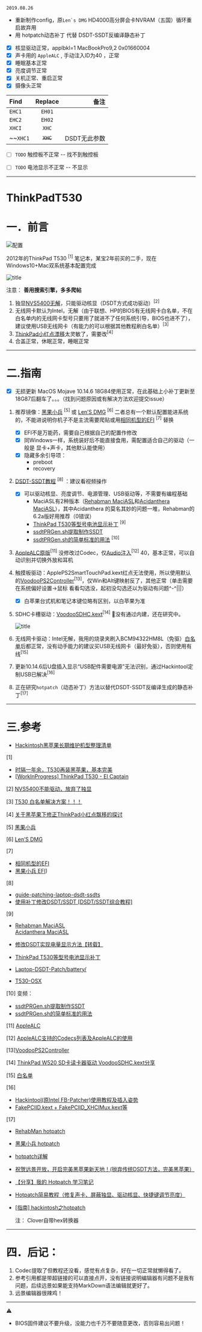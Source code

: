 `2019.08.26`

- 重新制作config，原``Len`s DMG`` HD4000高分屏会卡NVRAM（五国）循环重启故弃用
- 用 hotpatch动态补丁 代替 DSDT-SSDT反编译静态补丁 
- [x] 核显驱动正常，applbkl=1   MacBookPro9,2    0x01660004
- [x] 声卡用的 `AppleALC` , 手动注入ID为40 ，正常
- [x] 睡眠基本正常
- [x] 亮度调节正常
- [x] 关机正常、重启正常
- [x] 摄像头正常

Find | Replace | 备注
:----------- | :-----------:| -----------:
 `EHC1`       | `EH01`       |
`EHC2`        | `EH02`       |
`XHCI`        |`XHC`          |
~~`XHC1`    |~~`XHC`~~ |DSDT无此参数
    
- [ ] `TODO` 触控板不正常 -- 找不到触控板
- [ ] `TODO` 电池显示不正常 -- 不显示


---

# ThinkPadT530

# 一．前言
![配置](https://i.imgur.com/mNrrsPx.png)

2012年的ThinkPad T530 <sup>[1]</sup> 笔记本，某宝2年前买的二手，现在Windows10+Mac双系统基本配置完成

![title](https://i.imgur.com/PHtV0hJ.png)

注意：
**善用搜索引擎，多多爬帖**
1. 独显[NVS5400无解](https://xratzh.com/2017/12/26/T430安装折腾macOS/)，只能驱动核显（DSDT方式成功驱动）<sup>[2]</sup>
2. 无线网卡默认为Intel，无解（由于联想、HP的BIOS有无线网卡白名单，不在白名单内的无线网卡型号只要用了就进不了任何系统引导，BIOS也进不了），建议使用USB无线网卡（有能力的可以根据其他教程刷白名单）<sup>[3]</sup>
3. [ThinkPad小红点漂移](http://bbs.pcbeta.com/forum.php?mod=viewthread&tid=1794564&highlight=%B9%D8%D3%DA%BA%DA%C6%BB%B9%FB%CF%C2%D0%DE%D5%FDThinkPad%D0%A1%BA%EC%B5%E3%C6%AE%D2%C6%B5%C4%CC%BD%CC%D6)太灵敏了，需要改<sup>[4]</sup>
4. 合盖正常，休眠正常，睡眠正常
---
 


# 二.指南

 

- [x] 无损更新 MacOS Mojave 10.14.6 18G84使用正常，在此基础上小补丁更新至18G87后翻车了。。。（找到问题原因或有解决方法欢迎提交issue）

1. 推荐镜像：[黑果小兵](https://blog.daliansky.net)   <sup>[5]</sup> 或   [Len’S DMG](http://bbs.pcbeta.com/search.php?mod=forum&searchid=3518&orderby=lastpost&ascdesc=desc&searchsubmit=yes&kw=Len) <sup>[6]</sup>
二者总有一个默认配置能进系统的，不能进说明你机子不是主流需要爬贴或用[相同机型的EFI](http://bbs.pcbeta.com/viewthread-1795904-1-1.html) <sup>[7]</sup> 替换
 	- [x] EFI不是万能药，需要自己根据自己的配置作修改
 	- [x] 同Windows一样，系统装好后不能直接食用，需配置适合自己的驱动（一般是 显卡+声卡，其他默认能使用）
 	- [x] 隐藏多余引导项：
 		- preboot
 		- recovery 
 
4. [DSDT-SSDT教程](http://bbs.pcbeta.com/forum.php?mod=viewthread&tid=1571455) <sup>[8]</sup> ：建议看视频操作
	- [x] 可以驱动核显、亮度调节、电源管理、USB驱动等，不需要有编程基础
		* MaciASL有2种版本（[Rehabman MaciASL](https://bitbucket.org/RehabMan/)和[Acidanthera MaciASL](https://github.com/acidanthera/MaciASL/releases)），其中Acidanthera 的莫名其妙的问题一堆，Rehabman的6.2a版好用推荐（0错误）
		* [ThinkPad T530等型号电池显示补丁](https://github.com/RehabMan/Laptop-DSDT-Patch/blob/master/battery/battery_Lenovo-X220.txt) <sup>[9]</sup>
		* [ssdtPRGen.sh提取制作SSDT](http://bbs.pcbeta.com/viewthread-1612058-1-7.html)     
		* [ssdtPRGen.sh的简单标准的用法](http://bbs.pcbeta.com/viewthread-1720374-1-2.html) <sup>[10]</sup>
3. [AppleALC原版](https://github.com/acidanthera/AppleALC/releases)<sup>[11]</sup> 没修改过Codec，仅[Audio注入](https://blog.daliansky.net/AppleALC-Supported-codecs.html)<sup>[12]</sup> 40，基本正常，可以自动识别并切换外放和耳机
4. 触摸板驱动：ApplePS2SmartTouchPad.kext红点无法使用，所以使用默认的[VoodooPS2Controller](https://bitbucket.org/RehabMan/os-x-voodoo-ps2-controller/downloads/)<sup>[13]</sup>，仅Win和Alt键映射反了，其他正常（单击需要在系统偏好设置->鼠标 看看勾选没，起初没勾选还以为驱动有问题^-^|||）

	- [x] 白苹果台式机和笔记本键位略有区别，以白苹果为准

5. SDHC卡槽驱动：[VoodooSDHC.kext](http://bbs.pcbeta.com/forum.php?mod=viewthread&tid=1259442&highlight=VoodooSDHC.kext)<sup>[14]</sup>
	🐷没有通过内建，还在研究中。

	![title](https://i.loli.net/2019/07/26/5d3ab7a521f8b31691.png)

6. 无线网卡驱动：Intel无解，我用的烧录夹刷入BCM94322HM8L（免驱）[白名单](http://bbs.pcbeta.com/search.php?mod=forum&searchid=700&orderby=lastpost&ascdesc=desc&searchsubmit=yes&kw=%B0%D7%C3%FB%B5%A5)后都正常，没有动手能力的建议买USB无线网卡（最好免驱），否则使用有线<sup>[15]</sup>

7. 更新10.14.6后U盘插入显示“USB配件需要电源”无法识别，通过Hackintool定制USB已解决<sup>[16]</sup>

8. 正在研究`hotpatch`（动态补丁）方法以替代DSDT-SSDT反编译生成的静态补丁<sup>[17]</sup>

---

# 三.参考

 - [Hackintosh黑苹果长期维护机型整理清单](https://blog.daliansky.net/Hackintosh-long-term-maintenance-model-checklist.html)

[1] 
- [时隔一年余，T530再装黑苹果，基本完美](http://bbs.pcbeta.com/forum.php?mod=viewthread&tid=1662532&highlight=T530)
- [[WorkInProgress] ThinkPad T530 - El Captain](https://www.tonymacx86.com/threads/workinprogress-thinkpad-t530-el-captain.176687/)

[2] [NVS5400不能驱动，放弃了独显](https://xratzh.com/2017/12/26/T430安装折腾macOS/)

[3] [T530 白名单解决方案！！！](http://bbs.pcbeta.com/forum.php?mod=viewthread&tid=1590994&highlight=T530)

[4] [关于黑苹果下修正ThinkPad小红点飘移的探讨](http://bbs.pcbeta.com/forum.php?mod=viewthread&tid=1794564&highlight=%B9%D8%D3%DA%BA%DA%C6%BB%B9%FB%CF%C2%D0%DE%D5%FDThinkPad%D0%A1%BA%EC%B5%E3%C6%AE%D2%C6%B5%C4%CC%BD%CC%D6)

[5] [黑果小兵](https://blog.daliansky.net)

[6] [Len’S DMG](http://bbs.pcbeta.com/search.php?mod=forum&searchid=3518&orderby=lastpost&ascdesc=desc&searchsubmit=yes&kw=Len) 
   
[7]
- [相同机型的EFI](http://bbs.pcbeta.com/viewthread-1795904-1-1.html)
- [黑果小兵 EFI](https://github.com/daliansky/Hackintosh))


[8]
- [guide-patching-laptop-dsdt-ssdts](http://www.tonymacx86.com/threads/guide-patching-laptop-dsdt-ssdts.152573/)
- [使用补丁修改DSDT/SSDT [DSDT/SSDT综合教程]](http://bbs.pcbeta.com/forum.php?mod=viewthread&tid=1571455)

[9] 
* [Rehabman MaciASL](https://bitbucket.org/RehabMan/)		
	[Acidanthera MaciASL](https://github.com/acidanthera/MaciASL/releases)
* [修改DSDT实现电量显示方法【转载】](https://blog.daliansky.net/Modify-DSDT-to-achieve-power-display-method.html)
* [ThinkPad T530等型号电池显示补丁](https://github.com/RehabMan/Laptop-DSDT-Patch/blob/master/battery/battery_Lenovo-X220.txt)  
* [Laptop-DSDT-Patch/battery/](https://github.com/RehabMan/Laptop-DSDT-Patch/tree/master/battery)

* [T530-OSX](https://bitbucket.org/tpmac/t530-osx/src/master/)

[10] 变频：
* [ssdtPRGen.sh提取制作SSDT](http://bbs.pcbeta.com/viewthread-1612058-1-7.html)     
* [ssdtPRGen.sh的简单标准的用法](http://bbs.pcbeta.com/viewthread-1720374-1-2.html) 

[11] [AppleALC](https://github.com/acidanthera/AppleALC/releases)

[12] [AppleALC支持的Codecs列表及AppleALC的使用](https://blog.daliansky.net/AppleALC-Supported-codecs.html)

[13][VoodooPS2Controller](https://bitbucket.org/RehabMan/os-x-voodoo-ps2-controller/downloads/)

[14] [ThinkPad W520 SD卡读卡器驱动 VoodooSDHC.kext分享](http://bbs.pcbeta.com/forum.php?mod=viewthread&tid=1259442&highlight=VoodooSDHC.kext)

[15] [白名单](http://bbs.pcbeta.com/search.php?mod=forum&searchid=700&orderby=lastpost&ascdesc=desc&searchsubmit=yes&kw=%B0%D7%C3%FB%B5%A5)
 
[16] 
- [Hackintool(原Intel FB-Patcher)使用教程及插入姿势](https://blog.daliansky.net/Intel-FB-Patcher-tutorial-and-insertion-pose.html)
- [FakePCIID.kext + FakePCIID_XHCIMux.kext等](https://bitbucket.org/RehabMan/os-x-fake-pci-id/downloads/)

[17] 
- [RehabMan hotpatch](https://github.com/RehabMan/OS-X-Clover-Laptop-Config/tree/master/hotpatch)
- [黑果小兵 hotpatch](https://blog.daliansky.net/macOS-Mojave-10.14.6-18G87-Release-version-with-Clover-5033-original-image.html)
- [hotpatch详解](https://blog.daliansky.net/hotpatch-detailed-solution.html)
- [祝贺远景开放，开启完美黑苹果新天地！(抛弃传统DSDT方法，完美黑苹果）](http://bbs.pcbeta.com/viewthread-1741377-1-1.html)
- [【分享】我的 Hotpatch 学习笔记](http://bbs.pcbeta.com/forum.php?mod=viewthread&tid=1733965&highlight=hotpatch)
- [Hotpatch简易教程（修复声卡、屏蔽独显、驱动核显、快捷键调节亮度）](http://bbs.pcbeta.com/forum.php?mod=viewthread&tid=1766329)
- [[指南] hackintosh之hotpatch](https://www.kancloud.cn/chandler/mac_os/481699)
    
    注： Clover自带hex转换器
    

---

# 四．后记：

1. Codec提取了但教程还没看，感觉有点复杂，好在一切正常就懒得看了。
2. 参考引用都是带超链接的可以直接点开，没有链接说明编辑器有问题不是我有问题，后续远景如果能支持MarkDown语法编辑就更好了。
3. 远景编辑器很辣鸡！
 
---
⚠️
* BIOS固件建议不要升级，没能力也千万不要随意更改，否则容易出问题！
